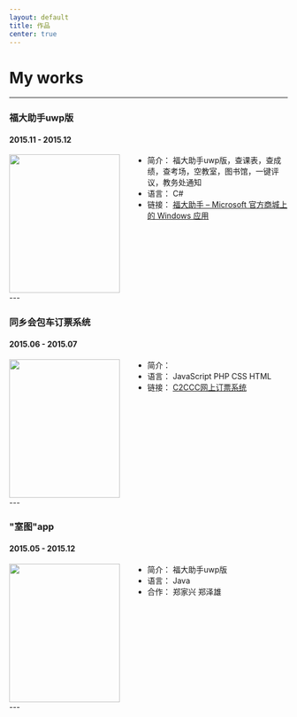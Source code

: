 ```yaml
---
layout: default
title: 作品
center: true
---
```


<style>
  .works-img{
    width: 200px;
    height: 250px;
    float: left;
    margin-right: 50px;
  }
</style>

# My works

---

### 福大助手uwp版

#### 2015.11 - 2015.12

<img src="{{ 'img/Fzuhelper.png' | prepend: site.baseurl }}" class="works-img">

* 简介： 福大助手uwp版，查课表，查成绩，查考场，空教室，图书馆，一键评议，教务处通知
* 语言： C#
* 链接： [福大助手 – Microsoft 官方商城上的 Windows 应用](https://www.microsoft.com/zh-cn/store/p/%E7%A6%8F%E5%A4%A7%E5%8A%A9%E6%89%8B/9nblggh6jhq8)

<div style="clear:both;"></div>
---

### 同乡会包车订票系统

#### 2015.06 - 2015.07

<img src="{{ 'img/obs.png' | prepend: site.baseurl }}" class="works-img">

* 简介： 
* 语言： JavaScript PHP CSS HTML
* 链接： [C2CCC网上订票系统](http://jstxh.azurewebsites.net/)

<div style="clear:both;"></div>
---

### "室图"app

#### 2015.05 - 2015.12

<img src="{{ 'img/st.png' | prepend: site.baseurl }}" class="works-img">

* 简介： 福大助手uwp版
* 语言： Java
* 合作： 郑家兴 郑泽雄

<div style="clear:both;"></div>
---

